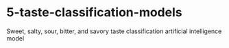 # 5-taste-classification-models
Sweet, salty, sour, bitter, and savory taste classification artificial intelligence model
